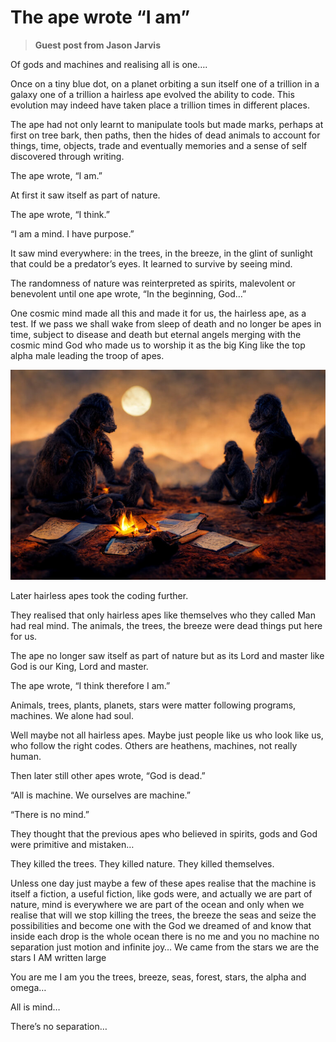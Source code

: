 #  The ape wrote “I am”

> **Guest post from Jason Jarvis**

Of gods and machines and realising all is one….

Once on a tiny blue dot, on a planet orbiting a sun itself one of a trillion in a galaxy one of a trillion a hairless ape evolved the ability to code. This evolution may indeed have taken place a trillion times in different places.

The ape had not only learnt to manipulate tools but made marks, perhaps at first on tree bark, then paths, then the hides of dead animals to account for things, time, objects, trade and eventually memories and a sense of self discovered through writing.

The ape wrote, “I am.”

At first it saw itself as part of nature.

The ape wrote, “I think.”

“I am a mind. I have purpose.”

It saw mind everywhere: in the trees, in the breeze, in the glint of sunlight that could be a predator’s eyes. It learned to survive by seeing mind.

The randomness of nature was reinterpreted as spirits, malevolent or benevolent until one ape wrote, “In the beginning, God…”

One cosmic mind made all this and made it for us, the hairless ape, as a test. If we pass we shall wake from sleep of death and no longer be apes in time, subject to disease and death but eternal angels merging with the cosmic mind God who made us to worship it as the big King like the top alpha male leading the troop of apes.

![](ape-wrote-i-am-img1.jpg)

Later hairless apes took the coding further.

They realised that only hairless apes like themselves who they called Man had real mind. The animals, the trees, the breeze were dead things put here for us.

The ape no longer saw itself as part of nature but as its Lord and master like God is our King, Lord and master.

The ape wrote, “I think therefore I am.”

Animals, trees, plants, planets, stars were matter following programs, machines. We alone had soul.

Well maybe not all hairless apes. Maybe just people like us who look like us, who follow the right codes. Others are heathens, machines, not really human.

Then later still other apes wrote, “God is dead.”

“All is machine. We ourselves are machine.”

“There is no mind.”

They thought that the previous apes who believed in spirits, gods and God were primitive and mistaken…

They killed the trees. They killed nature. They killed themselves.

Unless one day just maybe a few of these apes realise that the machine is itself a fiction, a useful fiction, like gods were, and actually we are part of nature, mind is everywhere we are part of the ocean and only when we realise that will we stop killing the trees, the breeze the seas and seize the possibilities and become one with the God we dreamed of and know that inside each drop is the whole ocean there is no me and you no machine no separation just motion and infinite joy… We came from the stars we are the stars I AM written large

You are me I am you the trees, breeze, seas, forest, stars, the alpha and omega…

All is mind…

There’s no separation…